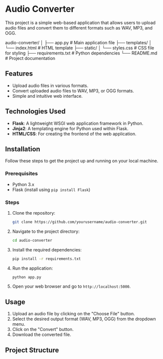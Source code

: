 # Audio Converter

This project is a simple web-based application that allows users to upload audio files and convert them to different formats such as WAV, MP3, and OGG.

audio-converter/
│
├── app.py # Main application file
├── templates/
│ └── index.html # HTML template
├── static/
│ └── styles.css # CSS file for styling
├── requirements.txt # Python dependencies
└── README.md # Project documentation

## Features

- Upload audio files in various formats.
- Convert uploaded audio files to WAV, MP3, or OGG formats.
- Simple and intuitive web interface.

## Technologies Used

- **Flask**: A lightweight WSGI web application framework in Python.
- **Jinja2**: A templating engine for Python used within Flask.
- **HTML/CSS**: For creating the frontend of the web application.

## Installation

Follow these steps to get the project up and running on your local machine.

### Prerequisites

- Python 3.x
- Flask (install using `pip install Flask`)

### Steps

1. Clone the repository:
    ```bash
    git clone https://github.com/yourusername/audio-converter.git
    ```
2. Navigate to the project directory:
    ```bash
    cd audio-converter
    ```
3. Install the required dependencies:
    ```bash
    pip install -r requirements.txt
    ```
4. Run the application:
    ```bash
    python app.py
    ```
5. Open your web browser and go to `http://localhost:5000`.

## Usage

1. Upload an audio file by clicking on the "Choose File" button.
2. Select the desired output format (WAV, MP3, OGG) from the dropdown menu.
3. Click on the "Convert" button.
4. Download the converted file.

## Project Structure

